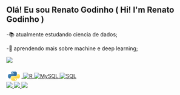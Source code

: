 ## Olá! Eu sou Renato Godinho ( Hi! I'm Renato Godinho )

-📚 atualmente estudando ciencia de dados;

-🤖 aprendendo mais sobre machine e deep learning;

<div>
  <a href="https://github.com/RenattoGodinho">
  <img height="180em" src="https://github-readme-stats.vercel.app/api?username=RenattoGodinho&show_icons=true&theme=chartreuse-dark&include_all_commits=true&count_private=true"/>
</div>
   
<div style="display: inline_block"><br>
 <img align="center" alt="Python" height="30" width="40" src="https://raw.githubusercontent.com/devicons/devicon/master/icons/python/python-original.svg">  
 <img align="center" alt="R" height="30" width="40" src="https://img.shields.io/badge/R-276DC3?style=for-the-badge&logo=r&logoColor=white"> 
 <img align="center" alt="MySQL" height="30" width="40" src="https://img.shields.io/badge/MySQL-00000F?style=for-the-badge&logo=mysql&logoColor=white">
 <img align="center" alt="SQL" height="30" width="40" src="https://img.shields.io/badge/SQLite-07405E?style=for-the-badge&logo=sqlite&logoColor=white">
<div>
  <a href="https://instagram.com/renatogood" target="_blank">
    <img src="https://img.shields.io/badge/-Instagram-%23E4405F?style=for-the-badge&logo=instagram&logoColor=white" target="_blank">
  </a>
  <a href="mailto:rgoodinho@gmail.com">
    <img src="https://img.shields.io/badge/Gmail-D14836?style=for-the-badge&logo=gmail&logoColor=white" target="_blank">
  </a>
  <a href="https://www.linkedin.com/in/renattogodinho" target="_blank">
    <img src="https://img.shields.io/badge/-LinkedIn-%230077B5?style=for-the-badge&logo=linkedin&logoColor=white" target="_blank">
  </a>
</div>



